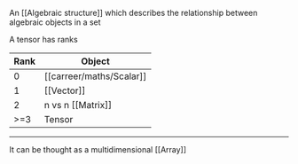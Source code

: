 An [[Algebraic structure]] which describes the relationship between algebraic objects in a set

A tensor has ranks

| Rank | Object |
|-|-|
| 0 | [[carreer/maths/Scalar]] |
| 1 | [[Vector]] |
| 2 | n vs n [[Matrix]] |
| >=3| Tensor |


---

It can be thought as a multidimensional [[Array]]